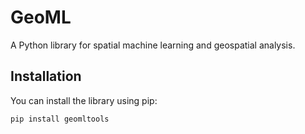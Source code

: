# GeoML

A Python library for spatial machine learning and geospatial analysis.

## Installation

You can install the library using pip:

```bash
pip install geomltools